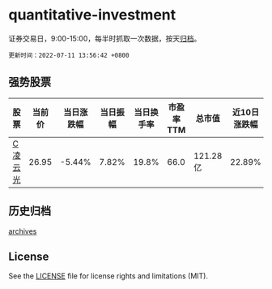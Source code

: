 # quantitative-investment

证券交易日，9:00-15:00，每半时抓取一次数据，按天[归档](archives)。

`更新时间：2022-07-11 13:56:42 +0800`

## 强势股票

|股票|当前价|当日涨跌幅|当日振幅|当日换手率|市盈率TTM|总市值|近10日涨跌幅|
|----|----|----|----|----|----|----|----|
|[C凌云光](https://xueqiu.com/S/SH688400)|26.95|-5.44%|7.82%|19.8%|66.0|121.28亿|22.89%|

## 历史归档

[archives](archives)

## License

See the [LICENSE](LICENSE) file for license rights and limitations (MIT).